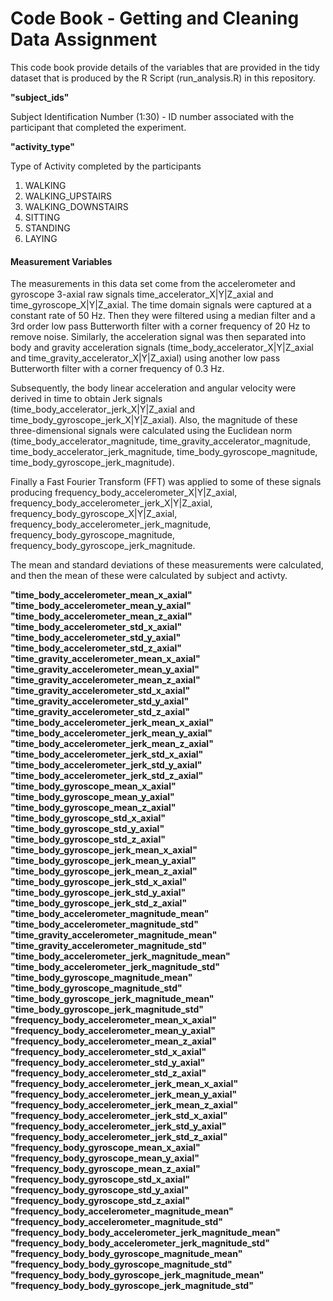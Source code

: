 
# Code Book - Getting and Cleaning Data Assignment 

This code book provide details of the variables that are provided in the tidy dataset that is produced by the R Script (run_analysis.R) in this repository. 

**"subject_ids"**      
 
Subject Identification Number (1:30) - ID number associated with the participant that completed the experiment. 
          
**"activity_type"**     

Type of Activity completed by the participants 

1. WALKING      
2. WALKING_UPSTAIRS
3. WALKING_DOWNSTAIRS
4. SITTING
5. STANDING
6. LAYING
       
#### Measurement Variables       

The measurements in this data set come from the accelerometer and gyroscope 3-axial raw signals time_accelerator_X|Y|Z_axial and time_gyroscope_X|Y|Z_axial. The time domain signals were captured at a constant rate of 50 Hz. Then they were filtered using a median filter and a 3rd order low pass Butterworth filter with a corner frequency of 20 Hz to remove noise. Similarly, the acceleration signal was then separated into body and gravity acceleration signals (time_body_accelerator_X|Y|Z_axial and time_gravity_accelerator_X|Y|Z_axial) using another low pass Butterworth filter with a corner frequency of 0.3 Hz. 

Subsequently, the body linear acceleration and angular velocity were derived in time to obtain Jerk signals (time_body_accelerator_jerk_X|Y|Z_axial and time_body_gyroscope_jerk_X|Y|Z_axial). Also, the magnitude of these three-dimensional signals were calculated using the Euclidean norm (time_body_accelerator_magnitude, time_gravity_accelerator_magnitude, time_body_accelerator_jerk_magnitude, time_body_gyroscope_magnitude, time_body_gyroscope_jerk_magnitude). 

Finally a Fast Fourier Transform (FFT) was applied to some of these signals producing frequency_body_accelerometer_X|Y|Z_axial, frequency_body_accelerometer_jerk_X|Y|Z_axial, frequency_body_gyroscope_X|Y|Z_axial, frequency_body_accelerometer_jerk_magnitude, frequency_body_gyroscope_magnitude, frequency_body_gyroscope_jerk_magnitude.

The mean and standard deviations of these measurements were calculated, and then the mean of these were calculated by subject and activty.

**"time_body_accelerometer_mean_x_axial"**       
**"time_body_accelerometer_mean_y_axial"**       
**"time_body_accelerometer_mean_z_axial"**      
**"time_body_accelerometer_std_x_axial"**                     
**"time_body_accelerometer_std_y_axial"**                   
**"time_body_accelerometer_std_z_axial"**                     
**"time_gravity_accelerometer_mean_x_axial"**           
**"time_gravity_accelerometer_mean_y_axial"**       
**"time_gravity_accelerometer_mean_z_axial"**
**"time_gravity_accelerometer_std_x_axial"**         
**"time_gravity_accelerometer_std_y_axial"**        
**"time_gravity_accelerometer_std_z_axial"**     
**"time_body_accelerometer_jerk_mean_x_axial"**      
**"time_body_accelerometer_jerk_mean_y_axial"**      
**"time_body_accelerometer_jerk_mean_z_axial"**     
**"time_body_accelerometer_jerk_std_x_axial"**      
**"time_body_accelerometer_jerk_std_y_axial"**      
**"time_body_accelerometer_jerk_std_z_axial"**      
**"time_body_gyroscope_mean_x_axial"**      
**"time_body_gyroscope_mean_y_axial"**     
**"time_body_gyroscope_mean_z_axial"**     
**"time_body_gyroscope_std_x_axial"**     
**"time_body_gyroscope_std_y_axial"**     
**"time_body_gyroscope_std_z_axial"**     
**"time_body_gyroscope_jerk_mean_x_axial"**     
**"time_body_gyroscope_jerk_mean_y_axial"**     
**"time_body_gyroscope_jerk_mean_z_axial"**     
**"time_body_gyroscope_jerk_std_x_axial"**     
**"time_body_gyroscope_jerk_std_y_axial"**     
**"time_body_gyroscope_jerk_std_z_axial"**     
**"time_body_accelerometer_magnitude_mean"**      
**"time_body_accelerometer_magnitude_std"**     
**"time_gravity_accelerometer_magnitude_mean"**              
**"time_gravity_accelerometer_magnitude_std"**             
**"time_body_accelerometer_jerk_magnitude_mean"**             
**"time_body_accelerometer_jerk_magnitude_std"**            
**"time_body_gyroscope_magnitude_mean"**                
**"time_body_gyroscope_magnitude_std"**                   
**"time_body_gyroscope_jerk_magnitude_mean"**              
**"time_body_gyroscope_jerk_magnitude_std"**               
**"frequency_body_accelerometer_mean_x_axial"**          
**"frequency_body_accelerometer_mean_y_axial"**            
**"frequency_body_accelerometer_mean_z_axial"**            
**"frequency_body_accelerometer_std_x_axial"**             
**"frequency_body_accelerometer_std_y_axial"**             
**"frequency_body_accelerometer_std_z_axial"**             
**"frequency_body_accelerometer_jerk_mean_x_axial"**         
**"frequency_body_accelerometer_jerk_mean_y_axial"**       
**"frequency_body_accelerometer_jerk_mean_z_axial"**       
**"frequency_body_accelerometer_jerk_std_x_axial"**      
**"frequency_body_accelerometer_jerk_std_y_axial"**        
**"frequency_body_accelerometer_jerk_std_z_axial"**        
**"frequency_body_gyroscope_mean_x_axial"**                
**"frequency_body_gyroscope_mean_y_axial"**                
**"frequency_body_gyroscope_mean_z_axial"**                
**"frequency_body_gyroscope_std_x_axial"**                 
**"frequency_body_gyroscope_std_y_axial"**                 
**"frequency_body_gyroscope_std_z_axial"**                 
**"frequency_body_accelerometer_magnitude_mean"**          
**"frequency_body_accelerometer_magnitude_std"**           
**"frequency_body_body_accelerometer_jerk_magnitude_mean"**  
**"frequency_body_body_accelerometer_jerk_magnitude_std"**  
**"frequency_body_body_gyroscope_magnitude_mean"**         
**"frequency_body_body_gyroscope_magnitude_std"**          
**"frequency_body_body_gyroscope_jerk_magnitude_mean"**    
**"frequency_body_body_gyroscope_jerk_magnitude_std"**    
